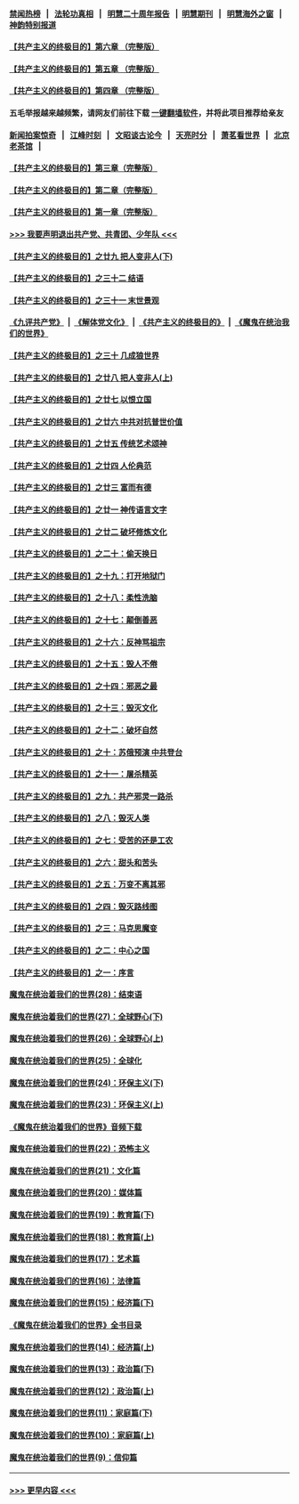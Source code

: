 #### [禁闻热榜](热点新闻.md?=0)  &nbsp;&nbsp;|&nbsp;&nbsp; [法轮功真相](https://github.com/gfw-breaker/truth/blob/master/README.md?=0) &nbsp;&nbsp;|&nbsp;&nbsp; [明慧二十周年报告](https://github.com/gfw-breaker/mh-reports/blob/master/README.md?=0) &nbsp;&nbsp;|&nbsp;&nbsp;[明慧期刊](https://github.com/gfw-breaker/mh-qikan) &nbsp;&nbsp;|&nbsp;&nbsp; [明慧海外之窗](https://github.com/gfw-breaker/mh-news/blob/master/README.md?=0) &nbsp;&nbsp;|&nbsp;&nbsp; [神韵特别报道](https://github.com/gfw-breaker/mh-news/blob/master/shenyun.md?=0)
#### [【共产主义的终极目的】第六章 （完整版）](../pages/nsc422/n11428913.md?t=02260501) 
#### [【共产主义的终极目的】第五章 （完整版）](../pages/nsc422/n11428912.md?t=02260501) 
#### [【共产主义的终极目的】第四章 （完整版）](../pages/nsc422/n11428907.md?t=02260501) 
#### 五毛举报越来越频繁，请网友们前往下载 [一键翻墙软件](https://github.com/gfw-breaker/ssr-accounts)，并将此项目推荐给亲友
#### [新闻拍案惊奇](https://github.com/gfw-breaker/banned-news/blob/master/pages/link4.md) &nbsp;&nbsp;|&nbsp;&nbsp; [江峰时刻](https://github.com/gfw-breaker/banned-news/blob/master/pages/link4.md) &nbsp;&nbsp;|&nbsp;&nbsp; [文昭谈古论今](https://github.com/gfw-breaker/banned-news/blob/master/pages/link4.md) &nbsp;&nbsp;|&nbsp;&nbsp; [天亮时分](https://github.com/gfw-breaker/banned-news/blob/master/pages/link4.md) &nbsp;&nbsp;|&nbsp;&nbsp; [萧茗看世界](https://github.com/gfw-breaker/banned-news/blob/master/pages/link4.md) &nbsp;&nbsp;|&nbsp;&nbsp; [北京老茶馆](https://github.com/gfw-breaker/banned-news/blob/master/pages/link4.md) &nbsp;&nbsp;|&nbsp;&nbsp; 
#### [【共产主义的终极目的】第三章（完整版）](../pages/nsc422/n11428848.md?t=02260501) 
#### [【共产主义的终极目的】第二章（完整版）](../pages/nsc422/n11428831.md?t=02260501) 
#### [【共产主义的终极目的】第一章（完整版）](../pages/nsc422/n11417651.md?t=02260501) 
#### [>>> 我要声明退出共产党、共青团、少年队 <<<](https://github.com/begood0513/goodnews/blob/master/quit/letter.md) 
#### [【共产主义的终极目的】之廿九 把人变非人(下)](../pages/nsc422/n11344140.md?t=02260501) 
#### [【共产主义的终极目的】之三十二 结语](../pages/nsc422/n11360535.md?t=02260501) 
#### [【共产主义的终极目的】之三十一 末世景观](../pages/nsc422/n11351129.md?t=02260501) 
#### [《九评共产党》](https://github.com/begood0513/9ping.md/blob/master/README.md) &nbsp;|&nbsp; [《解体党文化》](../../../../jtdwh.md/blob/master/README.md)  &nbsp;|&nbsp; [《共产主义的终极目的》](../../../../gczydzjmd.md/blob/master/README.md) &nbsp;|&nbsp; [《魔鬼在统治我们的世界》](../../../../mgztzwmdsj.md/blob/master/README.md) 
#### [【共产主义的终极目的】之三十 几成狼世界](../pages/nsc422/n11348280.md?t=02260501) 
#### [【共产主义的终极目的】之廿八 把人变非人(上)](../pages/nsc422/n11340492.md?t=02260501) 
#### [【共产主义的终极目的】之廿七 以恨立国](../pages/nsc422/n11336944.md?t=02260501) 
#### [【共产主义的终极目的】之廿六 中共对抗普世价值](../pages/nsc422/n11324785.md?t=02260501) 
#### [【共产主义的终极目的】之廿五 传统艺术颂神](../pages/nsc422/n11296396.md?t=02260501) 
#### [【共产主义的终极目的】之廿四 人伦典范](../pages/nsc422/n11296397.md?t=02260501) 
#### [【共产主义的终极目的】之廿三 富而有德](../pages/nsc422/n11283598.md?t=02260501) 
#### [【共产主义的终极目的】之廿一 神传语言文字](../pages/nsc422/n11263265.md?t=02260501) 
#### [【共产主义的终极目的】之廿二 破坏修炼文化](../pages/nsc422/n11245728.md?t=02260501) 
#### [【共产主义的终极目的】之二十：偷天换日](../pages/nsc422/n11238846.md?t=02260501) 
#### [【共产主义的终极目的】之十九：打开地狱门](../pages/nsc422/n11206376.md?t=02260501) 
#### [【共产主义的终极目的】之十八：柔性洗脑](../pages/nsc422/n11199994.md?t=02260501) 
#### [【共产主义的终极目的】之十七：颠倒善恶](../pages/nsc422/n11179782.md?t=02260501) 
#### [【共产主义的终极目的】之十六：反神骂祖宗](../pages/nsc422/n11166798.md?t=02260501) 
#### [【共产主义的终极目的】之十五：毁人不倦](../pages/nsc422/n11166792.md?t=02260501) 
#### [【共产主义的终极目的】之十四：邪恶之最](../pages/nsc422/n11150249.md?t=02260501) 
#### [【共产主义的终极目的】之十三：毁灭文化](../pages/nsc422/n11135227.md?t=02260501) 
#### [【共产主义的终极目的】之十二：破坏自然](../pages/nsc422/n11135214.md?t=02260501) 
#### [【共产主义的终极目的】之十：苏俄预演 中共登台](../pages/nsc422/n11118424.md?t=02260501) 
#### [【共产主义的终极目的】之十一：屠杀精英](../pages/nsc422/n11118442.md?t=02260501) 
#### [【共产主义的终极目的】之九：共产邪灵一路杀](../pages/nsc422/n11114139.md?t=02260501) 
#### [【共产主义的终极目的】之八：毁灭人类](../pages/nsc422/n11108503.md?t=02260501) 
#### [【共产主义的终极目的】之七：受苦的还是工农](../pages/nsc422/n11101809.md?t=02260501) 
#### [【共产主义的终极目的】之六：甜头和苦头](../pages/nsc422/n11096971.md?t=02260501) 
#### [【共产主义的终极目的】之五：万变不离其邪](../pages/nsc422/n11091285.md?t=02260501) 
#### [【共产主义的终极目的】之四：毁灭路线图](../pages/nsc422/n11086284.md?t=02260501) 
#### [【共产主义的终极目的】之三：马克思魔变](../pages/nsc422/n11061941.md?t=02260501) 
#### [【共产主义的终极目的】之二：中心之国](../pages/nsc422/n11047728.md?t=02260501) 
#### [【共产主义的终极目的】之一：序言](../pages/nsc422/n11086077.md?t=02260501) 
#### [魔鬼在统治着我们的世界(28)：结束语](../pages/nsc422/n10936246.md?t=02260501) 
#### [魔鬼在统治着我们的世界(27)：全球野心(下)](../pages/nsc422/n10928319.md?t=02260501) 
#### [魔鬼在统治着我们的世界(26)：全球野心(上)](../pages/nsc422/n10900318.md?t=02260501) 
#### [魔鬼在统治着我们的世界(25)：全球化](../pages/nsc422/n10788205.md?t=02260501) 
#### [魔鬼在统治着我们的世界(24)：环保主义(下)](../pages/nsc422/n10695307.md?t=02260501) 
#### [魔鬼在统治着我们的世界(23)：环保主义(上)](../pages/nsc422/n10688613.md?t=02260501) 
#### [《魔鬼在统治着我们的世界》音频下载](../pages/nsc422/n10635553.md?t=02260501) 
#### [魔鬼在统治着我们的世界(22)：恐怖主义](../pages/nsc422/n10614727.md?t=02260501) 
#### [魔鬼在统治着我们的世界(21)：文化篇](../pages/nsc422/n10597706.md?t=02260501) 
#### [魔鬼在统治着我们的世界(20)：媒体篇](../pages/nsc422/n10586579.md?t=02260501) 
#### [魔鬼在统治着我们的世界(19)：教育篇(下)](../pages/nsc422/n10564808.md?t=02260501) 
#### [魔鬼在统治着我们的世界(18)：教育篇(上)](../pages/nsc422/n10526970.md?t=02260501) 
#### [魔鬼在统治着我们的世界(17)：艺术篇](../pages/nsc422/n10499093.md?t=02260501) 
#### [魔鬼在统治着我们的世界(16)：法律篇](../pages/nsc422/n10485969.md?t=02260501) 
#### [魔鬼在统治着我们的世界(15)：经济篇(下)](../pages/nsc422/n10469975.md?t=02260501) 
#### [《魔鬼在统治着我们的世界》全书目录](../pages/nsc422/n10464261.md?t=02260501) 
#### [魔鬼在统治着我们的世界(14)：经济篇(上)](../pages/nsc422/n10457370.md?t=02260501) 
#### [魔鬼在统治着我们的世界(13)：政治篇(下)](../pages/nsc422/n10448270.md?t=02260501) 
#### [魔鬼在统治着我们的世界(12)：政治篇(上)](../pages/nsc422/n10444576.md?t=02260501) 
#### [魔鬼在统治着我们的世界(11)：家庭篇(下)](../pages/nsc422/n10440961.md?t=02260501) 
#### [魔鬼在统治着我们的世界(10)：家庭篇(上)](../pages/nsc422/n10435448.md?t=02260501) 
#### [魔鬼在统治着我们的世界(9)：信仰篇](../pages/nsc422/n10432159.md?t=02260501) 

----
#### [ >>> 更早内容 <<< ](../indexes/nsc422-earlier.md)

